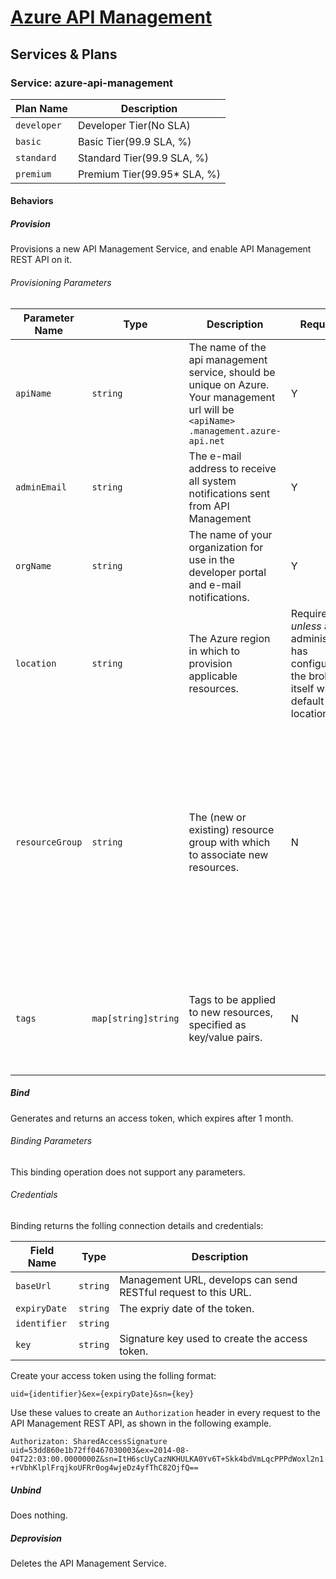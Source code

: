 # [Azure API Management](https://azure.microsoft.com/en-us/services/api-management/)

## Services & Plans

### Service: azure-api-management

| Plan Name   | Description                 |
| ----------- | --------------------------- |
| `developer` | Developer Tier(No SLA)      |
| `basic`     | Basic Tier(99.9 SLA, %)     |
| `standard`  | Standard Tier(99.9 SLA, %)  |
| `premium`   | Premium Tier(99.95* SLA, %) |

#### Behaviors

##### Provision

Provisions a new API Management Service, and enable API Management REST API on it.

###### Provisioning Parameters

| Parameter Name  | Type                | Description                                                  | Required                                                     | Default Value                                                |
| --------------- | ------------------- | ------------------------------------------------------------ | ------------------------------------------------------------ | ------------------------------------------------------------ |
| `apiName`       | `string`            | The name of the api management service, should be unique on Azure. Your management url will be `<apiName> .management.azure-api.net` | Y                                                            |                                                              |
| `adminEmail`    | `string`            | The e-mail address to receive all system notifications sent from API Management | Y                                                            |                                                              |
| `orgName`       | `string`            | The name of your organization for use in the developer portal and e-mail notifications. | Y                                                            |                                                              |
| `location`      | `string`            | The Azure region in which to provision applicable resources. | Required _unless_ an administrator has configured the broker itself with a default location. | The broker's default location, if configured.                |
| `resourceGroup` | `string`            | The (new or existing) resource group with which to associate new resources. | N                                                            | If an administrator has configured the broker itself with a default resource group and nonde is specified, that default will be applied, otherwise, a new resource group will be created with a UUID as its name. |
| `tags`          | `map[string]string` | Tags to be applied to new resources, specified as key/value pairs. | N                                                            | Tags (even if none are specified) are automatically supplemented with `heritage: open-service-broker-azure`. |



##### Bind

Generates and returns an access token, which expires after 1 month.

###### Binding Parameters

This binding operation does not support any parameters.

###### Credentials

Binding returns the folling connection details and credentials:

| Field Name   | Type     | Description                                                  |
| ------------ | -------- | ------------------------------------------------------------ |
| `baseUrl`    | `string` | Management URL, develops can send RESTful request to this URL. |
| `expiryDate` | `string` | The expriy date of the token.                                |
| `identifier` | `string` |                                                              |
| `key`        | `string` | Signature key used to create the access token.               |

Create your access token using the folling format:

``uid={identifier}&ex={expiryDate}&sn={key}``

Use these values to create an `Authorization` header in every request to the API Management REST API, as shown in the following example.

`Authorizaton: SharedAccessSignature uid=53dd860e1b72ff0467030003&ex=2014-08-04T22:03:00.0000000Z&sn=ItH6scUyCazNKHULKA0Yv6T+Skk4bdVmLqcPPPdWoxl2n1+rVbhKlplFrqjkoUFRr0og4wjeDz4yfThC82OjfQ== `



##### Unbind

Does nothing.



##### Deprovision

Deletes the API Management Service.